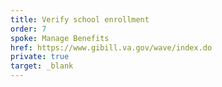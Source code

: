 ```yaml
---
title: Verify school enrollment
order: 7
spoke: Manage Benefits
href: https://www.gibill.va.gov/wave/index.do
private: true
target: _blank
---
```

